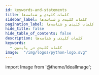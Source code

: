 ```yaml
---
id: keywords-and-statements
title: کلمات کلیدی و شناسه‌ها
sidebar_label: کلمات کلیدی و شناسه‌ها
pagination_label: کلمات کلیدی و شناسه‌ها
hide_title: false
hide_table_of_contents: false
description: کلمات کلیدی و شناسه‌ها
keywords:
  - کلمات کلیدی در پایتون
image:  "/img/logos/python-logo.svg"
---
```


import Image from '@theme/IdealImage';
